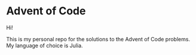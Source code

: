 # Advent of Code

Hi!

This is my personal repo for the solutions to the Advent of
Code problems. My language of choice is Julia.
